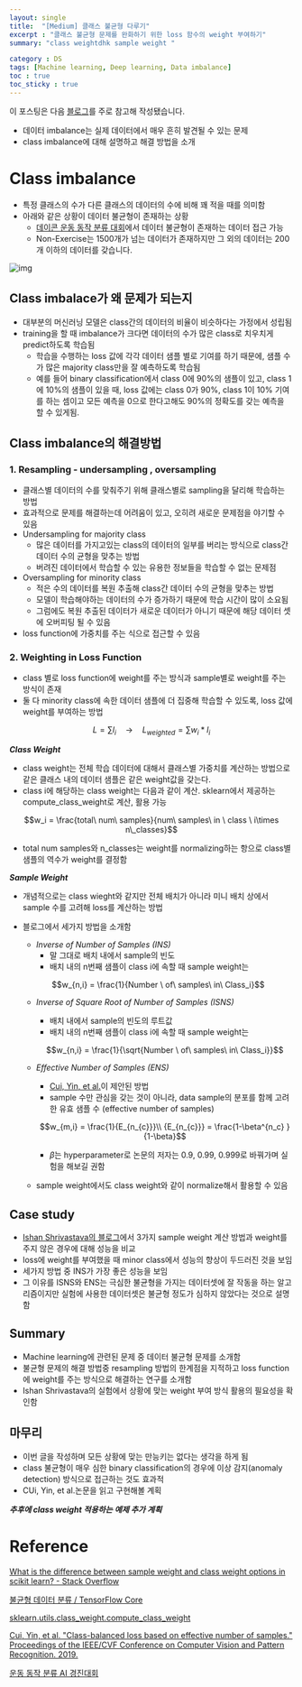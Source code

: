 ```yaml
---
layout: single
title:  "[Medium] 클래스 불균형 다루기"
excerpt : "클래스 불균형 문제를 완화하기 위한 loss 함수의 weight 부여하기"
summary: "class weightdhk sample weight "

category : DS
tags: [Machine learning, Deep learning, Data imbalance]
toc : true
toc_sticky : true
---
```

이 포스팅은 다음 [블로그](https://medium.com/gumgum-tech/handling-class-imbalance-by-introducing-sample-weighting-in-the-loss-function-3bdebd8203b4)를 주로 참고해 작성됐습니다.


- 데이터 imbalance는 실제 데이터에서 매우 흔히 발견될 수 있는 문제
- class imbalance에 대해 설명하고 해결 방법을 소개

# Class imbalance

- 특정 클래스의 수가 다른 클래스의 데이터의 수에 비해 꽤 적을 때를 의미함
- 아래와 같은 상황이 데이터 불균형이 존재하는 상황
    - [데이콘 운동 동작 분류 대회](https://dacon.io/competitions/official/235689/data/)에서 데이터 불균형이 존재하는 데이터 접근 가능
    - Non-Exercise는 1500개가 넘는 데이터가 존재하지만 그 외의 데이터는 200개 이하의 데이터를 갖습니다.

![img]({{site.url}}/assets/img/class_imbalance.png)


## Class imbalace가 왜 문제가 되는지

- 대부분의 머신러닝 모델은 class간의 데이터의 비율이 비슷하다는 가정에서 성립됨
- training을 할 때 imbalance가 크다면 데이터의 수가 많은 class로 치우치게 predict하도록 학습됨
    - 학습을 수행하는 loss 값에 각각 데이터 샘플 별로 기여를 하기 때문에, 샘플 수가 많은 majority class만을 잘 예측하도록 학습됨
    - 예를 들어 binary classification에서 class 0에 90%의 샘플이 있고, class 1에 10%의 샘플이 있을 때, loss 값에는 class 0가 90%, class 1이 10% 기여를 하는 셈이고 모든 예측을 0으로 한다고해도 90%의 정확도를 갖는 예측을 할 수 있게됨.

## Class imbalance의 해결방법

### 1. Resampling - undersampling , oversampling

- 클래스별 데이터의 수를 맞춰주기 위해 클래스별로 sampling을 달리해 학습하는 방법
- 효과적으로 문제를 해결하는데 어려움이 있고, 오히려 새로운 문제점을 야기할 수 있음
- Undersampling for majority class
    - 많은 데이터를 가지고있는 class의 데이터의 일부를 버리는 방식으로 class간 데이터 수의 균형을 맞추는 방법
    - 버려진 데이터에서 학습할 수 있는 유용한 정보들을 학습할 수 없는 문제점
- Oversampling for minority class
    - 적은 수의 데이터를 복원 추출해 class간 데이터 수의 균형을 맞추는 방법
    - 모델이 학습해야하는 데이터의 수가 증가하기 때문에 학습 시간이 많이 소요됨
    - 그럼에도 복원 추출된 데이터가 새로운 데이터가 아니기 때문에 해당 데이터 셋에 오버피팅 될 수 있음
- loss function에 가중치를 주는 식으로 접근할 수 있음

### 2. Weighting in Loss Function

- class 별로 loss function에 weight를 주는 방식과 sample별로 weight를 주는 방식이 존재
- 둘 다 minority class에 속한 데이터 샘플에 더 집중해 학습할 수 있도록, loss 값에 weight를 부여하는 방법

$$L = \sum l_i \quad \to \quad L_{weighted} = \sum w_i*l_i$$

***Class Weight***

- class weight는 전체 학습 데이터에 대해서 클래스별 가중치를 계산하는 방법으로 같은 클래스 내의 데이터 샘플은 같은 weight값을 갖는다.
- class i에 해당하는 class weight는 다음과 같이 계산. sklearn에서 제공하는 compute_class_weight로 계산, 활용 가능

$$w_i = \frac{total\ num\ samples}{num\ samples\ in \ class \ i\times n\_classes}$$

- total num samples와 n_classes는 weight를 normalizing하는 항으로 class별 샘플의 역수가 weight를 결정함

***Sample Weight***

- 개념적으로는 class wieght와 같지만 전체 배치가 아니라 미니 배치 상에서 sample 수를 고려해 loss를 계산하는 방법
- 블로그에서 세가지 방법을 소개함
    - *Inverse of Number of Samples (INS)*
        - 말 그대로 배치 내에서 sample의 빈도
        - 배치 내의 n번째 샘플이 class i에 속할 때 sample weight는

    $$w_{n,i} = \frac{1}{Number \ of\ samples\  in\ Class_i}$$

    - *Inverse of Square Root of Number of Samples (ISNS)*
        - 배치 내에서 sample의 빈도의 루트값
        - 배치 내의 n번째 샘플이 class i에 속할 때 sample weight는

        $$w_{n,i} = \frac{1}{\sqrt{Number \ of\ samples\  in\ Class_i}}$$

    - *Effective Number of Samples (ENS)*
        - [Cui, Yin, et al.](https://openaccess.thecvf.com/content_CVPR_2019/html/Cui_Class-Balanced_Loss_Based_on_Effective_Number_of_Samples_CVPR_2019_paper.html)이 제안된 방법
        - sample 수만 관심을 갖는 것이 아니라, data sample의 분포를 함께 고려한 유효 샘플 수 (effective number of samples)

        $$w_{m,i} = \frac{1}{E_{n_{c}}}\\    
        {E_{n_{c}}} = \frac{1-\beta^{n_c} }{1-\beta}$$

        - $\beta$는 hyperparameter로 논문의 저자는 0.9, 0.99, 0.999로 바꿔가며 실험을 해보길 권함
    - sample weight에서도 class weight와 같이 normalize해서 활용할 수 있음

## Case study

- [Ishan Shrivastava의 블로그](https://medium.com/gumgum-tech/handling-class-imbalance-by-introducing-sample-weighting-in-the-loss-function-3bdebd8203b4)에서 3가지 sample weight 계산 방법과 weight를 주지 않은 경우에 대해 성능을 비교
- loss에 weight를 부여했을 때 minor class에서 성능의 향상이 두드러진 것을 보임
- 세가지 방법 중 INS가 가장 좋은 성능을 보임
- 그 이유를 ISNS와 ENS는 극심한 불균형을 가지는 데이터셋에 잘 작동을 하는 알고리즘이지만 실험에 사용한 데이터셋은 불균형 정도가 심하지 않았다는 것으로 설명함

## Summary

- Machine learning에 관련된 문제 중 데이터 불균형 문제를 소개함
- 불균형 문제의 해결 방법중 resampling 방법의 한계점을 지적하고 loss function에 weight를 주는 방식으로 해결하는 연구를 소개함
- Ishan Shrivastava의 실험에서 상황에 맞는 weight 부여 방식 활용의 필요성을 확인함

## 마무리

- 이번 글을 작성하며 모든 상황에 맞는 만능키는 없다는 생각을 하게 됨
- class 불균형이 매우 심한 binary classification의 경우에 이상 감지(anomaly detection) 방식으로 접근하는 것도 효과적
- CUi, Yin, et al.논문을 읽고 구현해볼 계획

***추후에 class weight 적용하는 예제 추가 계획***

# Reference

[What is the difference between sample weight and class weight options in scikit learn? - Stack Overflow](https://stats.stackexchange.com/questions/244630/difference-between-sample-weight-and-class-weight-randomforest-classifier)

[불균형 데이터 분류 / TensorFlow Core](https://www.tensorflow.org/tutorials/structured_data/imbalanced_data)

[sklearn.utils.class_weight.compute_class_weight ](https://scikit-learn.org/stable/modules/generated/sklearn.utils.class_weight.compute_class_weight.html)

[Cui, Yin, et al. "Class-balanced loss based on effective number of samples." Proceedings of the IEEE/CVF Conference on Computer Vision and Pattern Recognition. 2019.](https://openaccess.thecvf.com/content_CVPR_2019/papers/Cui_Class-Balanced_Loss_Based_on_Effective_Number_of_Samples_CVPR_2019_paper.pdf)

[운동 동작 분류 AI 경진대회](https://dacon.io/competitions/official/235689/overview/description/)
